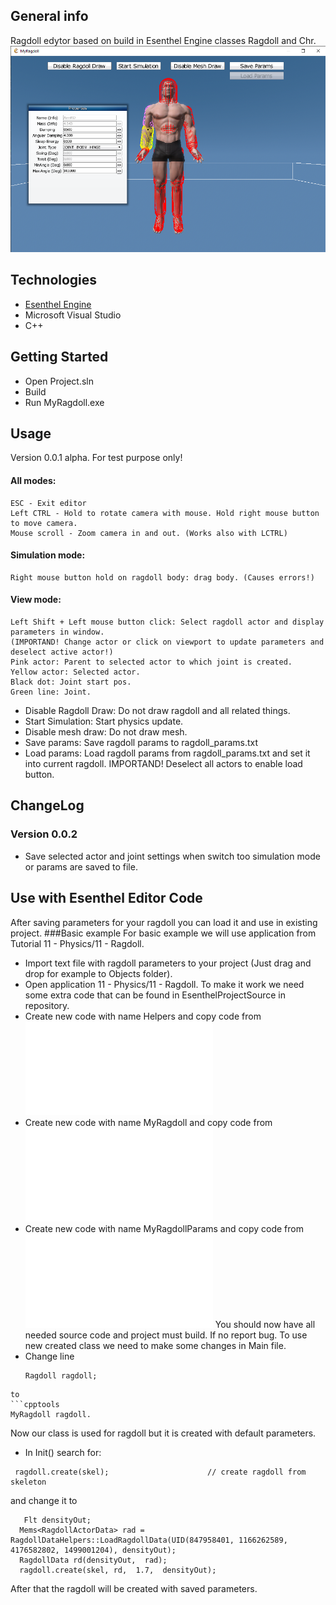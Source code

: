 ## General info
Ragdoll edytor based on build in Esenthel Engine classes Ragdoll and Chr.
![MainWindow](./images/mainWindow.png)
## Technologies
* [Esenthel Engine](http://www.esenthel.com)
* Microsoft Visual Studio
* C++

## Getting Started
* Open Project.sln
* Build
* Run MyRagdoll.exe

## Usage
Version 0.0.1 alpha. For test purpose only!
#### All modes:
	ESC - Exit editor
	Left CTRL - Hold to rotate camera with mouse. Hold right mouse button to move camera.
	Mouse scroll - Zoom camera in and out. (Works also with LCTRL)
#### Simulation mode:
	Right mouse button hold on ragdoll body: drag body. (Causes errors!)
#### View mode:
	Left Shift + Left mouse button click: Select ragdoll actor and display parameters in window.
	(IMPORTAND! Change actor or click on viewport to update parameters and deselect active actor!)
	Pink actor: Parent to selected actor to which joint is created.
	Yellow actor: Selected actor.
	Black dot: Joint start pos.
	Green line: Joint.
	
* Disable Ragdoll Draw: Do not draw ragdoll and all related things.
* Start Simulation: Start physics update.
* Disable mesh draw: Do not draw mesh.
* Save params: Save ragdoll params to ragdoll_params.txt
* Load params: Load ragdoll params from ragdoll_params.txt and set it into current ragdoll. IMPORTAND! Deselect all actors to enable load button.

## ChangeLog
### Version 0.0.2
* Save selected actor and joint settings when switch too simulation mode or params are saved to file.

## Use with Esenthel Editor Code
After saving parameters for your ragdoll you can load it and use in existing project.
###Basic example
For basic example we will use application from Tutorial 11 - Physics/11 - Ragdoll.
* Import text file with ragdoll parameters to your project (Just drag and drop for example to Objects folder).
* Open application 11 - Physics/11 - Ragdoll.
To make it work we need some extra code that can be found in EsenthelProjectSource in repository.
* Create new code with name Helpers and copy code from ![EsenthelProjectSource/Helpers.h](.EsenthelProjectSource/Helpers.h)
* Create new code with name MyRagdoll and copy code from ![EsenthelProjectSource/MyRagdoll.h](.EsenthelProjectSource/MyRagdoll.h)
* Create new code with name MyRagdollParams and copy code from ![EsenthelProjectSource/MyRagdollParams.h](.EsenthelProjectSource/MyRagdollParams.h)
You should now have all needed source code and project must build. If no report bug.
To use new created class we need to make some changes in Main file.
* Change line 
	```cpptools
	Ragdoll ragdoll;
```
to
```cpptools
MyRagdoll ragdoll.
```
Now our class is used for ragdoll but it is created with default parameters.
* In Init() search for:
```cpptools
 ragdoll.create(skel);                      // create ragdoll from skeleton
 ```
 and change it to
 ```cpptools
	Flt densityOut;
   Mems<RagdollActorData> rad = RagdollDataHelpers::LoadRagdollData(UID(847958401, 1166262589, 4176582802, 1499001204), densityOut);
   RagdollData rd(densityOut,  rad);
   ragdoll.create(skel, rd,  1.7,  densityOut);
   ```
After that the ragdoll will be created with saved parameters.